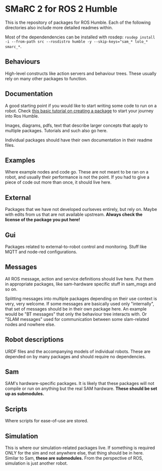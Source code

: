 # SMaRC 2 for ROS 2 Humble
This is the repository of packages for ROS Humble.
Each of the following directories also include more detailed readmes within.

Most of the dependendencies can be installed with rosdep: `rosdep install -i --from-path src --rosdistro humble -y --skip-keys="sam_* lolo_* smarc_*`.


## Behaviours
High-level constructs like action servers and behaviour trees.
These usually rely on many other packages to function.

## Documentation
A good starting point if you would like to start writing some code to run on a robot.
Check [this basic tutorial on creating a package](./documentation/Making%20a%20new%20package.md) to start your journey into Ros Humble.

Images, diagrams, pdfs, text that describe larger concepts that apply to multiple packages.
Tutorials and such also go here.

Individual packages should have their own documentation in their readme files.

## Examples
Where example nodes and code go. These are not meant to be ran on a robot, and usually their performance is not the point.
If you had to give a piece of code out more than once, it should live here.

## External
Packages that we have not developed ourlseves entirely, but rely on.
Maybe with edits from us that are not available upstream.
**Always check the license of the package you put here!**

## Gui
Packages related to external-to-robot control and monitoring. 
Stuff like MQTT and node-red configurations.

## Messages
All ROS message, action and service definitions should live here.
Put them in appropriate packages, like sam-hardware specific stuff in sam_msgs and so on.

Splitting messages into multiple packages depending on their use context is very, very welcome.
If some messages are basically used only "internally", that set of messages should be in their own package here.
An example would be "BT messages" that only the behaviour tree interacts with. Or "SLAM messages" used for communication between some slam-related nodes and nowhere else.

## Robot descriptions
URDF files and the accompanying models of individual robots.
These are depended on by many packages and should require no dependencies.


## Sam
SAM's hardware-specific packages. 
It is likely that these packages will not compile or run on anything but the real SAM hardware.
**These should be set up as submodules.**

## Scripts
Where scripts for ease-of-use are stored.

## Simulation
This is where our simulation-related packages live.
If something is required ONLY for the sim and not anywhere else, that thing should be in here.
Similar to Sam, **these are submodules.**
From the perspective of ROS, simulation is just another robot.





